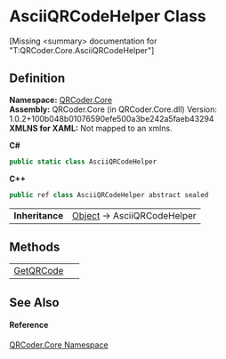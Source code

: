 # AsciiQRCodeHelper Class


\[Missing &lt;summary&gt; documentation for "T:QRCoder.Core.AsciiQRCodeHelper"\]



## Definition
**Namespace:** <a href="N_QRCoder_Core.md">QRCoder.Core</a>  
**Assembly:** QRCoder.Core (in QRCoder.Core.dll) Version: 1.0.2+100b048b01076590efe500a3be242a5faeb43294  
**XMLNS for XAML:** Not mapped to an xmlns.

**C#**
``` C#
public static class AsciiQRCodeHelper
```
**C++**
``` C++
public ref class AsciiQRCodeHelper abstract sealed
```

<table><tr><td><strong>Inheritance</strong></td><td><a href="https://learn.microsoft.com/dotnet/api/system.object" target="_blank" rel="noopener noreferrer">Object</a>  →  AsciiQRCodeHelper</td></tr>
</table>



## Methods
<table>
<tr>
<td><a href="M_QRCoder_Core_AsciiQRCodeHelper_GetQRCode.md">GetQRCode</a></td>
<td> </td></tr>
</table>

## See Also


#### Reference
<a href="N_QRCoder_Core.md">QRCoder.Core Namespace</a>  
